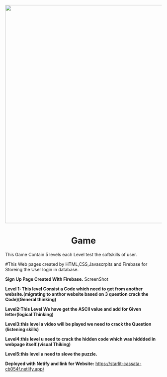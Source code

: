 <p align="center">
  <img src="https://wallpapercave.com/wp/wp4363424.jpg"width="700"/>
</p>
<h1 align="center">Game</h1>
This Game Contain 5 levels each Level test the softskills of user.

#This Web pages created by HTML,CSS,Javascrpits and Firebase for Storeing the User login in database.

**Sign Up Page Created With Firebase.**
ScreenShot
<p>
  
 </p>
 
 
 **Level 1: This level Consist a Code which need to get from another website.(migrating to anthor website based on 3 question crack the Code)(General thinking)**
 <p>
 
 </p>
 
 
 
 **Level2:This Level We have get the ASCII value and add for Given letter(logical Thinking)**
 
 <p>
  
 </p>
 
 
 **Level3:this level a video will be played we need to crack the Question (listening skills)**
 <p>
 
  
 </p>
 
 **Level4:this level u need to crack the hidden code which was hiddded in webpage itself.(visual Thiking)**
 <p>
  
  
 </p>
 
 
 **Level5:this level u need to slove the puzzle.**
 <p>
 
  
 </p>
 
 
 
 **Deployed with Netify and link for Website:**
  https://starlit-cassata-cb054f.netlify.app/
 
 
 
 
 
 
 

